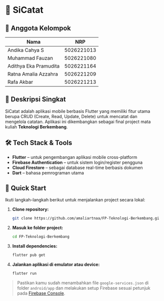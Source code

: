 # 📒 SiCatat

## 👥 Anggota Kelompok

| Nama                      | NRP        |
|---------------------------|------------|
| Andika Cahya S            | 5026221013 |
| Muhammad Fauzan           | 5026221080 |
| Adithya Eka Pramudita     | 5026221164 |
| Ratna Amalia Azzahra      | 5026221209 |
| Rafa Akbar                | 5026221213 |

## 📝 Deskripsi Singkat

SiCatat adalah aplikasi mobile berbasis Flutter yang memiliki fitur utama berupa CRUD (Create, Read, Update, Delete) untuk mencatat dan mengelola catatan. Aplikasi ini dikembangkan sebagai final project mata kuliah **Teknologi Berkembang**.

## 🛠️ Tech Stack & Tools

- **Flutter** – untuk pengembangan aplikasi mobile cross-platform
- **Firebase Authentication** – untuk sistem login/register pengguna
- **Cloud Firestore** – sebagai database real-time berbasis dokumen
- **Dart** – bahasa pemrograman utama

## 🚀 Quick Start

Ikuti langkah-langkah berikut untuk menjalankan project secara lokal:

1. **Clone repository:**

    ```bash
    git clone https://github.com/amaliartnaa/FP-Teknologi-Berkembang.git
    ```

2. **Masuk ke folder project:**

    ```bash
    cd FP-Teknologi-Berkembang
    ```

3. **Install dependencies:**

    ```bash
    flutter pub get
    ```

4. **Jalankan aplikasi di emulator atau device:**

    ```bash
    flutter run
    ```

> Pastikan kamu sudah menambahkan file `google-services.json` di folder `android/app` dan melakukan setup Firebase sesuai petunjuk pada [Firebase Console](https://console.firebase.google.com/).